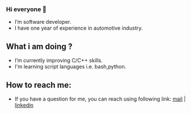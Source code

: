 ### Hi everyone 👋
- I’m software developer.
- I have one year of experience in automotive industry.

## What i am doing ?
- I’m currently improving C/C++ skills.
- I'm learning script languages i.e. bash,python.
  
## How to reach me:
- If you have a question for me, you can reach using following link: [mail](mertkull@outlook.com.tr) | [linkedin](https://www.linkedin.com/in/mert-kul-/)
